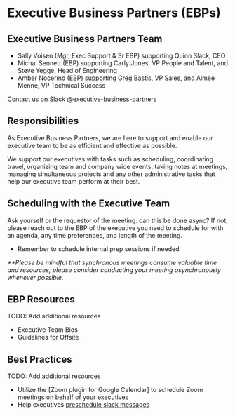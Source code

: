 # Executive Business Partners (EBPs)

## Executive Business Partners Team

- Sally Voisen (Mgr, Exec Support & Sr EBP) supporting Quinn Slack, CEO
- Michal Sennett (EBP) supporting Carly Jones, VP People and Talent, and Steve Yegge, Head of Engineering
- Amber Nocerino (EBP) supporting Greg Bastis, VP Sales, and Aimee Menne, VP Technical Success

Contact us on Slack [@executive-business-partners](https://sourcegraph.slack.com/admin/user_groups)

## Responsibilities

As Executive Business Partners, we are here to support and enable our executive team to be as efficient and effective as possible.

We support our executives with tasks such as scheduling, coordinating travel, organizing team and company wide events, taking notes at meetings, managing simultaneous projects and any other administrative tasks that help our executive team perform at their best.

## Scheduling with the Executive Team

Ask yourself or the requestor of the meeting: can this be done async? If not, please reach out to the EBP of the executive you need to schedule for with an agenda, any time preferences, and length of the meeting.

- Remember to schedule internal prep sessions if needed

_\*\*Please be mindful that synchronous meetings consume valuable time and resources, please consider conducting your meeting asynchronously whenever possible._

## EBP Resources

TODO: Add additional resources

- Executive Team Bios
- Guidelines for Offsite

## Best Practices

TODO: Add additional resources

- Utilize the [Zoom plugin for Google Calendar] to schedule Zoom meetings on behalf of your executives
- Help executives [preschedule slack messages](https://slack.com/help/articles/1500012915082-Schedule-messages-to-send-later)
